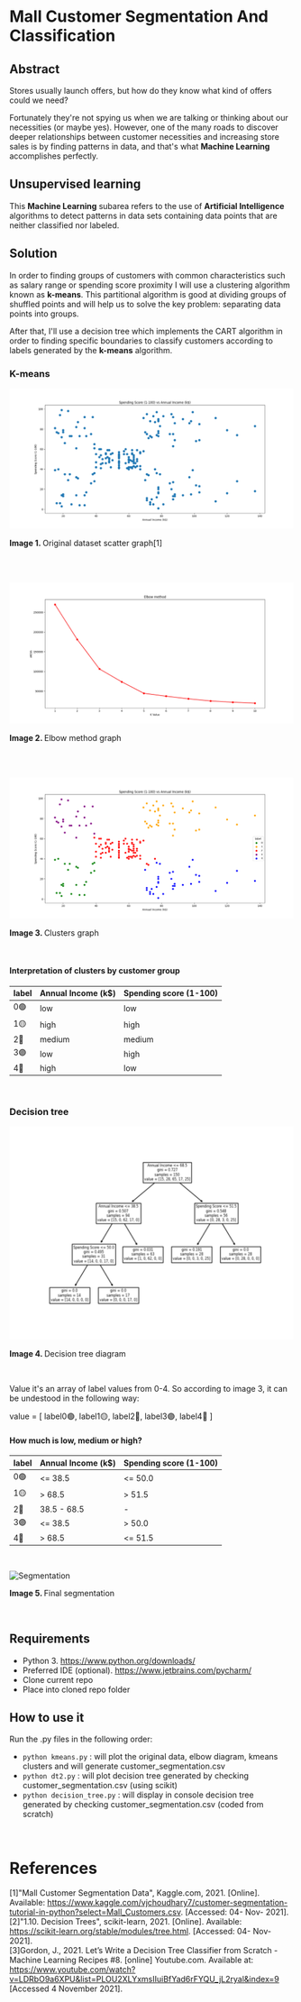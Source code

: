 # Mall Customer Segmentation And Classification
## Abstract
Stores usually launch offers, but how do they know what kind of offers could we need? 

Fortunately they're not spying us when we are talking or thinking about our necessities (or maybe yes). However, one of the many roads to discover deeper relationships between customer necessities and increasing store sales is by finding patterns in data, and that's what <b>Machine Learning</b> accomplishes perfectly.

## Unsupervised learning
This <b>Machine Learning</b> subarea refers to the use of <b>Artificial Intelligence</b> algorithms to detect patterns in data sets containing data points that are neither classified nor labeled.

## Solution
In order to finding groups of customers with common characteristics such as salary range or spending score proximity I will use a clustering algorithm known as <b>k-means</b>. This partitional algorithm is good at dividing groups of shuffled points and will help us to solve the key problem: separating data points into groups.

After that, I'll use a decision tree which implements the CART algorithm in order to finding specific boundaries to classify customers according to labels generated by the <b>k-means</b> algorithm.

### K-means
![Original dataset scatter graph](https://github.com/rcgc/MallCustomerSegmentation/blob/master/Figure_1_dataset.png)
<p><b>Image 1. </b>Original dataset scatter graph[1]</p><br><br>

![Elbow method graph](https://github.com/rcgc/MallCustomerSegmentation/blob/master/Figure_2_elbow_method.png)
<p><b>Image 2. </b>Elbow method graph</p><br><br>

![Clusters graph](https://github.com/rcgc/MallCustomerSegmentation/blob/master/Figure_3_clusters.png)
<p><b>Image 3. </b>Clusters graph</p><br>

#### Interpretation of clusters by customer group
| label | Annual Income (k$) | Spending score (1-100) |
| ----- | ------------------ | ---------------------- |
|  0🟢 |   low              |      low               |
|  1🟡 |   high             |      high              |
|  2🔴 |   medium           |      medium            |
|  3🟣 |   low              |      high              |
|  4🔵 |   high             |      low               |
<br>


### Decision tree
![Decision_tree graph](https://github.com/rcgc/MallCustomerSegmentation/blob/master/Figure_4_decision_tree.png)
<p><b>Image 4. </b>Decision tree diagram</p><br>

<p>Value it's an array of label values from 0-4. So according to image 3, it can be undestood in the following way:</p>
<p>value = [ label0🟢, label1🟡, label2🔴, label3🟣, label4🔵 ]</p>

#### How much is low, medium or high?
| label | Annual Income (k$) | Spending score (1-100) |
| ----- | ------------------ | ---------------------- |
|  0🟢 |   <= 38.5          |      <= 50.0           |
|  1🟡 |   > 68.5           |      >  51.5           |
|  2🔴 |   38.5 - 68.5      |      -                 |
|  3🟣 |   <= 38.5          |      >  50.0           |
|  4🔵 |   > 68.5           |      <= 51.5           |
<br>

![Segmentation](https://github.com/rcgc/MallCustomerSegmentationAndClassification/blob/master/Figure_5_segmentation.png)
<p><b>Image 5. </b>Final segmentation</p><br>

## Requirements
- Python 3. https://www.python.org/downloads/
- Preferred IDE (optional). https://www.jetbrains.com/pycharm/
- Clone current repo
- Place into cloned repo folder

## How to use it
Run the .py files in the following order:
- `python kmeans.py` : will plot the original data, elbow diagram, kmeans clusters and will generate customer_segmentation.csv
- `python dt2.py` : will plot decision tree generated by checking customer_segmentation.csv (using scikit)
- `python decision_tree.py` : will display in console decision tree generated by checking customer_segmentation.csv (coded from scratch)
<br>

# References
[1]"Mall Customer Segmentation Data", Kaggle.com, 2021. [Online]. Available: https://www.kaggle.com/vjchoudhary7/customer-segmentation-tutorial-in-python?select=Mall_Customers.csv. [Accessed: 04- Nov- 2021].<br>
[2]"1.10. Decision Trees", scikit-learn, 2021. [Online]. Available: https://scikit-learn.org/stable/modules/tree.html. [Accessed: 04- Nov- 2021].<br>
[3]Gordon, J., 2021. Let’s Write a Decision Tree Classifier from Scratch - Machine Learning Recipes #8. [online] Youtube.com. Available at: <https://www.youtube.com/watch?v=LDRbO9a6XPU&list=PLOU2XLYxmsIIuiBfYad6rFYQU_jL2ryal&index=9> [Accessed 4 November 2021].
